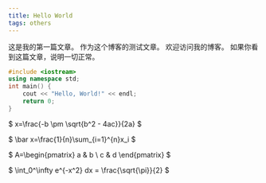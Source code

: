 ```yaml
---
title: Hello World
tags: others
---
```


这是我的第一篇文章。
作为这个博客的测试文章。
欢迎访问我的博客。
如果你看到这篇文章，说明一切正常。
 
``` cpp
#include <iostream>
using namespace std;
int main() {
    cout << "Hello, World!" << endl;
    return 0;
}
```

$
x=\frac{-b \pm \sqrt{b^2 - 4ac}}{2a}
$

$
\bar x=\frac{1}{n}\sum_{i=1}^{n}x_i
$

$
A=\begin{pmatrix}
a & b \\
c & d
\end{pmatrix}
$

$
\int_0^\infty e^{-x^2} dx = \frac{\sqrt{\pi}}{2}
$
